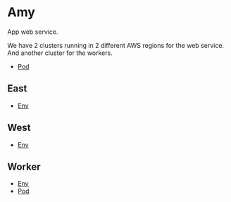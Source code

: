 # Amy

App web service.

We have 2 clusters running in 2 different AWS regions for the web service.
And another cluster for the workers.

* [Pod](../../pod/meteor/web/deploy.yaml)

## East

* [Env](../../eks/env/amy-east.env)

## West

* [Env](../../eks/env/amy-west.env)

## Worker

* [Env](../../eks/env/amy-wrkr.env)
* [Pod](../../pod/meteor/worker/deploy.yaml)
